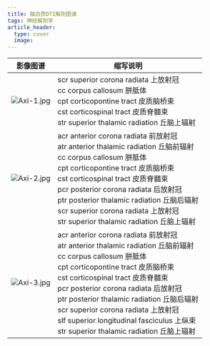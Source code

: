 ```yaml
---
title: 脑白质DTI解剖图谱
tags: 神经解剖学
article_header:
  type: cover
  image:
---
```


 | 影像图谱 | 缩写说明 |
 | ---- | ---- |
 | ![Axi-1.jpg](https://image-bed-1300186205.cos.ap-hongkong.myqcloud.com/Axi-1.jpg) | scr    superior corona radiata             上放射冠<br>cc    corpus callosum             胼胝体<br>cpt    corticopontine tract             皮质脑桥束<br>cst    corticospinal tract             皮质脊髓束<br>str    superior thalamic radiation             丘脑上辐射 | 
 | ![Axi-2.jpg](https://image-bed-1300186205.cos.ap-hongkong.myqcloud.com/Axi-2.jpg) | acr    anterior corona radiata             前放射冠<br>atr    anterior thalamic radiation             丘脑前辐射<br>cc    corpus callosum             胼胝体<br>cpt    corticopontine tract             皮质脑桥束<br>cst    corticospinal tract             皮质脊髓束<br>pcr    posterior corona radiata             后放射冠<br>ptr    posterior thalamic radiation             丘脑后辐射<br>scr    superior corona radiata             上放射冠<br>str    superior thalamic radiation             丘脑上辐射 | 
 | ![Axi-3.jpg](https://image-bed-1300186205.cos.ap-hongkong.myqcloud.com/Axi-3.jpg) | acr    anterior corona radiata             前放射冠<br>atr    anterior thalamic radiation        丘脑前辐射<br>cc     corpus callosum                         胼胝体<br>cpt    corticopontine tract                   皮质脑桥束<br>cst    corticospinal tract                       皮质脊髓束<br>pcr    posterior corona radiata            后放射冠<br>ptr    posterior thalamic radiation       丘脑后辐射<br>scr    superior corona radiata              上放射冠<br>slf    superior longitudinal fasciculus   上纵束<br>str    superior thalamic radiation         丘脑上辐射 | 


